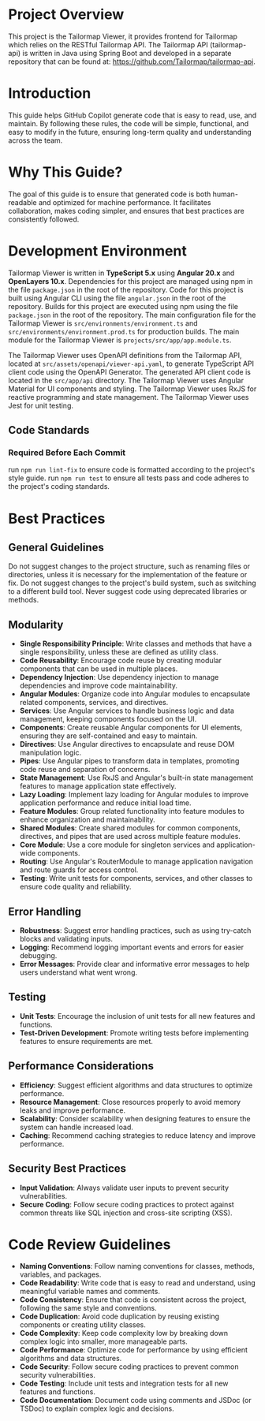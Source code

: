 # Project Overview

This project is the Tailormap Viewer, it provides frontend for Tailormap which relies on the RESTful Tailormap API.
The Tailormap API (tailormap-api) is written in Java using Spring Boot and developed in a separate repository that
can be found at: https://github.com/Tailormap/tailormap-api.

# Introduction

This guide helps GitHub Copilot generate code that is easy to read, use, and maintain. By following these rules, the
code will be simple, functional, and easy to modify in the future, ensuring long-term quality and understanding across
the team.

# Why This Guide?

The goal of this guide is to ensure that generated code is both human-readable and optimized for machine performance. It
facilitates collaboration, makes coding simpler, and ensures that best practices are consistently followed.

# Development Environment
Tailormap Viewer is written in **TypeScript 5.x** using **Angular 20.x** and **OpenLayers 10.x**.
Dependencies for this project are managed using npm in the file `package.json` in the root of the repository.
Code for this project is built using Angular CLI using the file `angular.json` in the root of the repository.
Builds for this project are executed using npm using the file `package.json` in the root of the repository.
The main configuration file for the Tailormap Viewer is `src/environments/environment.ts` and
`src/environments/environment.prod.ts` for production builds.
The main module for the Tailormap Viewer is `projects/src/app/app.module.ts`.

The Tailormap Viewer uses OpenAPI definitions from the Tailormap API, located at
`src/assets/openapi/viewer-api.yaml`, to generate TypeScript API client code using the OpenAPI Generator.
The generated API client code is located in the `src/app/api` directory.
The Tailormap Viewer uses Angular Material for UI components and styling.
The Tailormap Viewer uses RxJS for reactive programming and state management.
The Tailormap Viewer uses Jest for unit testing.

## Code Standards
### Required Before Each Commit
run `npm run lint-fix` to ensure code is formatted according to the project's style guide.
run `npm run test` to ensure all tests pass and code adheres to the project's coding standards.

# Best Practices

## General Guidelines

Do not suggest changes to the project structure, such as renaming files or directories, unless it is necessary for the
implementation of the feature or fix.
Do not suggest changes to the project's build system, such as switching to a different build tool.
Never suggest code using deprecated libraries or methods.

## Modularity

- **Single Responsibility Principle**: Write classes and methods that have a single responsibility, unless these are
  defined as utility class.
- **Code Reusability**: Encourage code reuse by creating modular components that can be used in multiple places.
- **Dependency Injection**: Use dependency injection to manage dependencies and improve code maintainability.
- **Angular Modules**: Organize code into Angular modules to encapsulate related components, services, and directives.
- **Services**: Use Angular services to handle business logic and data management, keeping components focused on the UI.
- **Components**: Create reusable Angular components for UI elements, ensuring they are self-contained and easy to maintain.
- **Directives**: Use Angular directives to encapsulate and reuse DOM manipulation logic.
- **Pipes**: Use Angular pipes to transform data in templates, promoting code reuse and separation of concerns.
- **State Management**: Use RxJS and Angular's built-in state management features to manage application state effectively.
- **Lazy Loading**: Implement lazy loading for Angular modules to improve application performance and reduce initial load time.
- **Feature Modules**: Group related functionality into feature modules to enhance organization and maintainability.
- **Shared Modules**: Create shared modules for common components, directives, and pipes that are used across multiple feature modules.
- **Core Module**: Use a core module for singleton services and application-wide components.
- **Routing**: Use Angular's RouterModule to manage application navigation and route guards for access control.
- **Testing**: Write unit tests for components, services, and other classes to ensure code quality and reliability.


## Error Handling

- **Robustness**: Suggest error handling practices, such as using try-catch blocks and validating inputs.
- **Logging**: Recommend logging important events and errors for easier debugging.
- **Error Messages**: Provide clear and informative error messages to help users understand what went wrong.

## Testing

- **Unit Tests**: Encourage the inclusion of unit tests for all new features and functions.
- **Test-Driven Development**: Promote writing tests before implementing features to ensure requirements are met.

## Performance Considerations

- **Efficiency**: Suggest efficient algorithms and data structures to optimize performance.
- **Resource Management**: Close resources properly to avoid memory leaks and improve performance.
- **Scalability**: Consider scalability when designing features to ensure the system can handle increased load.
- **Caching**: Recommend caching strategies to reduce latency and improve performance.

## Security Best Practices

- **Input Validation**: Always validate user inputs to prevent security vulnerabilities.
- **Secure Coding**: Follow secure coding practices to protect against common threats like SQL injection and cross-site
  scripting (XSS).

# Code Review Guidelines

- **Naming Conventions**: Follow naming conventions for classes, methods, variables, and packages.
- **Code Readability**: Write code that is easy to read and understand, using meaningful variable names and comments.
- **Code Consistency**: Ensure that code is consistent across the project, following the same style and conventions.
- **Code Duplication**: Avoid code duplication by reusing existing components or creating utility classes.
- **Code Complexity**: Keep code complexity low by breaking down complex logic into smaller, more manageable parts.
- **Code Performance**: Optimize code for performance by using efficient algorithms and data structures.
- **Code Security**: Follow secure coding practices to prevent common security vulnerabilities.
- **Code Testing**: Include unit tests and integration tests for all new features and functions.
- **Code Documentation**: Document code using comments and JSDoc (or TSDoc) to explain complex logic and decisions.

